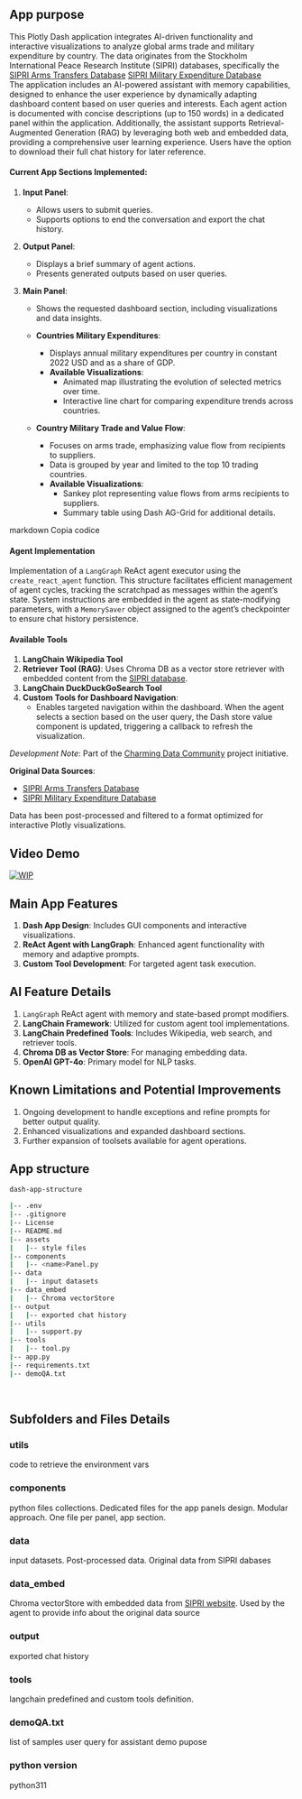 ## App purpose
This Plotly Dash application integrates AI-driven functionality and interactive visualizations to analyze global arms trade and military expenditure by country. The data originates from the Stockholm International Peace Research Institute (SIPRI) databases, specifically the
[SIPRI Arms Transfers Database](https://www.sipri.org/databases/armstransfers)
[SIPRI Military Expenditure Database](https://www.sipri.org/databases/milex)
<br>
The application includes an AI-powered assistant with memory capabilities, designed to enhance the user experience by dynamically adapting dashboard content based on user queries and interests. Each agent action is documented with concise descriptions (up to 150 words) in a dedicated panel within the application. Additionally, the assistant supports Retrieval-Augmented Generation (RAG) by leveraging both web and embedded data, providing a comprehensive user learning experience. Users have the option to download their full chat history for later reference.

#### Current App Sections Implemented:

1. **Input Panel**: 
   - Allows users to submit queries.
   - Supports options to end the conversation and export the chat history.

2. **Output Panel**: 
   - Displays a brief summary of agent actions.
   - Presents generated outputs based on user queries.

3. **Main Panel**:
   - Shows the requested dashboard section, including visualizations and data insights.

   - **Countries Military Expenditures**:
     - Displays annual military expenditures per country in constant 2022 USD and as a share of GDP.
     - **Available Visualizations**:
       - Animated map illustrating the evolution of selected metrics over time.
       - Interactive line chart for comparing expenditure trends across countries.

   - **Country Military Trade and Value Flow**:
     - Focuses on arms trade, emphasizing value flow from recipients to suppliers.
     - Data is grouped by year and limited to the top 10 trading countries.
     - **Available Visualizations**:
       - Sankey plot representing value flows from arms recipients to suppliers.
       - Summary table using Dash AG-Grid for additional details.
   

markdown
Copia codice
#### Agent Implementation

Implementation of a `LangGraph` ReAct agent executor using the `create_react_agent` function. This structure facilitates efficient management of agent cycles, tracking the scratchpad as messages within the agent’s state. System instructions are embedded in the agent as state-modifying parameters, with a `MemorySaver` object assigned to the agent’s checkpointer to ensure chat history persistence.

#### Available Tools
1. **LangChain Wikipedia Tool**
2. **Retriever Tool (RAG)**: Uses Chroma DB as a vector store retriever with embedded content from the [SIPRI database](https://www.sipri.org/databases).
3. **LangChain DuckDuckGoSearch Tool**
4. **Custom Tools for Dashboard Navigation**: 
   - Enables targeted navigation within the dashboard. When the agent selects a section based on the user query, the Dash store value component is updated, triggering a callback to refresh the visualization.

*Development Note*: Part of the [Charming Data Community](https://charming-data.circle.so/) project initiative. 

**Original Data Sources**:
- [SIPRI Arms Transfers Database](https://www.sipri.org/databases/armstransfers)
- [SIPRI Military Expenditure Database](https://www.sipri.org/databases/milex)

Data has been post-processed and filtered to a format optimized for interactive Plotly visualizations.

## Video Demo
[![WIP](link_here)]()

## Main App Features
1. **Dash App Design**: Includes GUI components and interactive visualizations.
2. **ReAct Agent with LangGraph**: Enhanced agent functionality with memory and adaptive prompts.
3. **Custom Tool Development**: For targeted agent task execution.

## AI Feature Details
1. `LangGraph` ReAct agent with memory and state-based prompt modifiers.
2. **LangChain Framework**: Utilized for custom agent tool implementations.
3. **LangChain Predefined Tools**: Includes Wikipedia, web search, and retriever tools.
4. **Chroma DB as Vector Store**: For managing embedding data.
5. **OpenAI GPT-4o**: Primary model for NLP tasks.

## Known Limitations and Potential Improvements
1. Ongoing development to handle exceptions and refine prompts for better output quality.
2. Enhanced visualizations and expanded dashboard sections.
3. Further expansion of toolsets available for agent operations.


## App structure

```bash
dash-app-structure

|-- .env
|-- .gitignore
|-- License
|-- README.md
|-- assets
|   |-- style files
|-- components
|   |-- <name>Panel.py
|-- data
|   |-- input datasets
|-- data_embed
|   |-- Chroma vectorStore
|-- output
|   |-- exported chat history
|-- utils
|   |-- support.py
|-- tools
|   |-- tool.py
|-- app.py
|-- requirements.txt
|-- demoQA.txt


```

<br>

## Subfolders and Files Details
### utils
code to retrieve the environment vars
### components
python files collections. Dedicated files for the app panels design. 
Modular approach. One file per panel, app section.
### data
input datasets. Post-processed data. Original data from SIPRI dabases
### data_embed
Chroma vectorStore with embedded data from [SIPRI website](https://www.sipri.org/databases).
Used by the agent to provide info about the original data source
### output
exported chat history
### tools
langchain predefined and custom tools definition.
### demoQA.txt
list of samples user query for assistant demo pupose
### python version
python311
